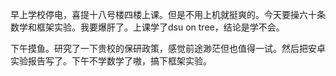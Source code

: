 早上学校停电，喜提十八号楼四楼上课。但是不用上机就挺爽的。今天要操六十条数学和框架实验。我要爆肝了。上课学了dsu on tree，结论是学不会。

下午摸鱼。研究了一下贵校的保研政策，感觉前途渺茫但也值得一试。然后把安卓实验报告写了。下午不学数学了嗷，搞下框架实验。